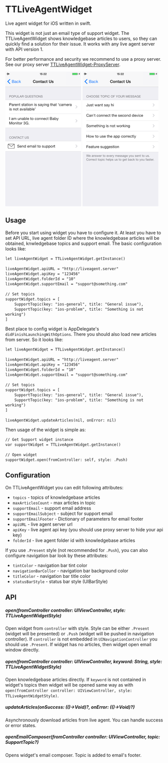 TTLiveAgentWidget
=======

Live agent widget for iOS written in swift.

This widget is not just an email type of support widget. The TTLiveAgentWidget shows knowledgebase articles to users, so they can quickly find a solution for their issue. It works with any live agent server with API version 1. 

For better performance and security we recommend to use a proxy server. See our proxy server [TTLiveAgentWidget-ProxyServer](https://github.com/tappytaps/TTLiveAgentWidget-ProxyServer).

<img src="docs/screen1.PNG" width="240px">
<img src="docs/screen2.PNG" width="240px">

Usage
----------

Before you start using widget you have to configure it. At least you have to set API URL, live agent folder ID where the knowledgebase articles will be obtained, knwledgebase topics and support email. The basic configuration looks like:

```
let liveAgentWidget = TTLiveAgentWidget.getInstance()

liveAgentWidget.apiURL = "http://liveagent.server"
liveAgentWidget.apiKey = "123456"
liveAgentWidget.folderId = "10"
liveAgentWidget.supportEmail = "support@something.com"

// Set topics
supportWidget.topics = [
	SupportTopic(key: "ios-general", title: "General issue"),
	SupportTopic(key: "ios-problem", title: "Something is not working")
]

``` 

Best place to config widget is AppDelegate's `didFinishLaunchingWithOptions`. There you should also load new articles from server. So it looks like:

```
let liveAgentWidget = TTLiveAgentWidget.getInstance()

liveAgentWidget.apiURL = "http://liveagent.server"
liveAgentWidget.apiKey = "123456"
liveAgentWidget.folderId = "10"
liveAgentWidget.supportEmail = "support@something.com"

// Set topics
supportWidget.topics = [
	SupportTopic(key: "ios-general", title: "General issue"),
	SupportTopic(key: "ios-problem", title: "Something is not working")
]

liveAgentWidget.updateArticles(nil, onError: nil)
```

Then usage of the widget is simple as:

```
// Get Support widget instance
var supportWidget = TTLiveAgentWidget.getInstance()

// Open widget
supportWidget.open(fromController: self, style: .Push)
```

Configuration
----------

On TTLiveAgentWidget you can edit following attributes:

- `topics` - topics of knowledgebase articles
- `maxArticlesCount` - max articles in topic
- `supportEmail` - support email address
- `supportEmailSubject` - subject for support email
- `supportEmailFooter` - Dictionary of parameters for email footer
- `apiURL` - live agent server url
- `apiKey` - live agent api key (you should use proxy server to hide your api key)
- `folderId` - live agent folder id with knowledgebase articles

If you use `.Present` style (not recommended for `.Push`), you can also configure navigation bar look by these attributes:

- `tintColor` - navigation bar tint color
- `navigationBarCollor` - navigation bar background color
- `titleColor` - navigation bar title color
- `statusBarStyle` - status bar style (UIBarStyle)

API
----------

##### open(fromController controller: UIViewController, style: TTLiveAgentWidgetStyle)

Open widget from `controller` with style. Style can be either `.Present` (widget will be presented) or `.Push` (widget will be pushed in navigation controller). If `controller` is not embedded in `UINavigationController` you should use `.Present`. If widget has no articles, then widget open email window directly.

##### open(fromController controller: UIViewController, keyword: String, style: TTLiveAgentWidgetStyle)

Open knowledgebase articles directly. If `keyword` is not contained in widget's topics then widget will be opened same way as with `open(fromController controller: UIViewController, style: TTLiveAgentWidgetStyle)`.

##### updateArticles(onSuccess: (()->Void)?, onError: (()->Void)?)

Asynchronously download articles from live agent. You can handle success or error states.

##### openEmailComposer(fromController controller: UIViewController, topic: SupportTopic?)

Opens widget's email composer. Topic is added to email's footer.
